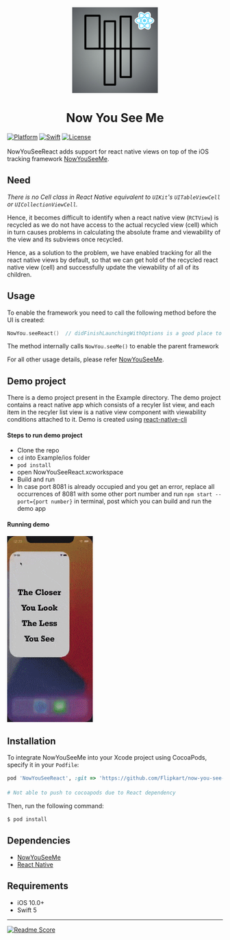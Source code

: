 <h1 align="center">
 <img src="https://raw.githubusercontent.com/Flipkart/now-you-see-react/master/NowYouSeeReact.png" width="200" alt="Logo"/> 
 <br/>
 <br/>
 Now You See Me
</h1>

[![Platform](https://img.shields.io/badge/platform-ios-lightgrey)](https://github.com/Flipkart/now-you-see-react)
[![Swift](https://img.shields.io/badge/swift-5-orange)](https://developer.apple.com/swift/)
[![License](https://img.shields.io/badge/license-Apache%2C%20Version%202.0-purple)](https://github.com/Flipkart/now-you-see-me/blob/master/LICENSE)
<br/>
<br/>
NowYouSeeReact adds support for react native views on top of the iOS tracking framework [NowYouSeeMe](https://github.com/Flipkart/now-you-see-me).

## Need

*There is no Cell class in React Native equivalent to ```UIKit```'s ```UITableViewCell``` or ```UICollectionViewCell```.*

Hence, it becomes difficult to identify when a react native view (```RCTView```) is recycled as we do not have access to the actual recycled view (cell) which in turn causes problems in calculating the absolute frame and viewability of the view and its subviews once recycled.

Hence, as a solution to the problem, we have enabled tracking for all the react native views by default, so that we can get hold of the recycled react native view (cell) and successfully update the viewability of all of its children.

## Usage
To enable the framework you need to call the following method before the UI is created:

~~~swift
NowYou.seeReact()  // didFinishLaunchingWithOptions is a good place to initialise the framework
~~~

The method internally calls ```NowYou.seeMe()``` to enable the parent framework

For all other usage details, please refer [NowYouSeeMe](https://github.com/Flipkart/now-you-see-me).

## Demo project
There is a demo project present in the Example directory.
The demo project contains a react native app which consists of a recyler list view, and each item in the recyler list view is a native view component with viewability conditions attached to it.
Demo is created using [react-native-cli](https://www.npmjs.com/package/react-native-cli)

#### Steps to run demo project
* Clone the repo
* ```cd``` into Example/ios folder
* ```pod install```
* open NowYouSeeReact.xcworkspace
* Build and run
* In case port 8081 is already occupied and you get an error, replace all occurrences of 8081 with some other port number and run ```npm start --port={port number}``` in terminal, post which you can build and run the demo app

#### Running demo
![NowYouSeeReact-Demo](https://raw.githubusercontent.com/Flipkart/now-you-see-react/master/Demo.gif)


## Installation

To integrate NowYouSeeMe into your Xcode project using CocoaPods, specify it in your ```Podfile```:

```ruby
pod 'NowYouSeeReact', :git => 'https://github.com/Flipkart/now-you-see-react.git', :tag => '1.0.0'

# Not able to push to cocoapods due to React dependency
```

Then, run the following command:

```bash
$ pod install
```

## Dependencies
* [NowYouSeeMe](https://github.com/Flipkart/now-you-see-me)
* [React Native](https://github.com/facebook/react-native)

## Requirements
* iOS 10.0+
* Swift 5

---

[![Readme Score](http://readme-score-api.herokuapp.com/score.svg?url=flipkart/now-you-see-react)](http://clayallsopp.github.io/readme-score/?url=flipkart/now-you-see-react)
